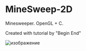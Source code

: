 # MineSweep-2D

Minesweeper. OpenGL + C.

Created with tutorial by "Begin End"

![изображение](https://user-images.githubusercontent.com/77983090/123299284-05edb180-d522-11eb-92bd-d077ddf1bfc2.png)


